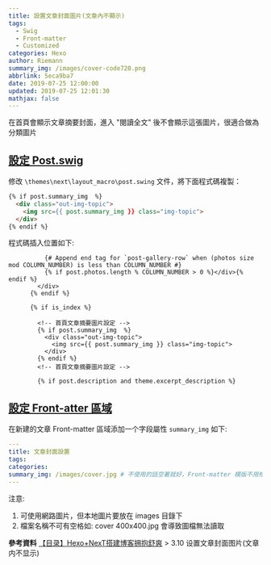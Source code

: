 ```yaml
---
title: 設置文章封面圖片(文章內不顯示)
tags:
  - Swig
  - Front-matter
  - Customized
categories: Hexo
author: Riemann
summary_img: /images/cover-code720.png
abbrlink: 5eca9ba7
date: 2019-07-25 12:00:00
updated: 2019-07-25 12:01:30
mathjax: false
---
```


在首頁會顯示文章摘要封面，進入 "閱讀全文" 後不會顯示這張圖片，很適合做為分類圖片
<!-- more -->

## [設定 Post.swig](#設定-Post-swig)

修改 `\themes\next\layout_macro\post.swing` 文件，將下面程式碼複製：

```html
{% if post.summary_img  %}
  <div class="out-img-topic">
    <img src={{ post.summary_img }} class="img-topic">
  </div>
{% endif %}
```

程式碼插入位置如下:

```html=282
          {# Append end tag for `post-gallery-row` when (photos size mod COLUMN_NUMBER) is less than COLUMN_NUMBER #}
          {% if post.photos.length % COLUMN_NUMBER > 0 %}</div>{% endif %}
        </div>
      {% endif %}

      {% if is_index %}

        <!-- 首頁文章摘要圖片設定 -->
        {% if post.summary_img  %}
          <div class="out-img-topic">
            <img src={{ post.summary_img }} class="img-topic">
          </div>
        {% endif %}
        <!-- 首頁文章摘要圖片設定 -->

        {% if post.description and theme.excerpt_description %}
```

## [設定 Front-atter 區域](#設定-Front-atter-區域)

在新建的文章 Front-matter 區域添加一个字段屬性 `summary_img` 如下:

```yaml
---
title: 文章封面設置
tags:
categories:
summary_img: /images/cover.jpg # 不使用的話空著就好，Front-matter 模版不用修改
---
```

注意:
1. 可使用網路圖片，但本地圖片要放在 images 目錄下
2. 檔案名稱不可有空格如: cover 400x400.jpg 會導致圖檔無法讀取

**參考資料**
[【目录】Hexo+NexT搭建博客拥抱舒爽](https://liuxy0551.github.io/article/hexo-do-optimization.html) > 3.10 设置文章封面图片(文章内不显示)